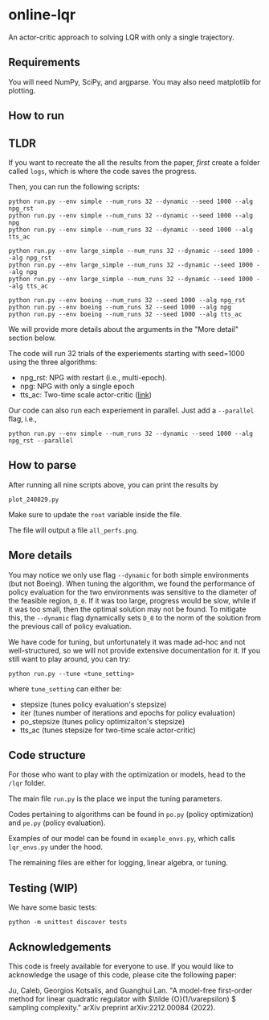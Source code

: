 # online-lqr
An actor-critic approach to solving LQR with only a single trajectory.

## Requirements
You will need NumPy, SciPy, and argparse. You may also need matplotlib for plotting.

## How to run

## TLDR
If you want to recreate the all the results from the paper, *first* create a folder called `logs`, which is where the code saves the progress.

Then, you can run the following scripts:
```
python run.py --env simple --num_runs 32 --dynamic --seed 1000 --alg npg_rst
python run.py --env simple --num_runs 32 --dynamic --seed 1000 --alg npg
python run.py --env simple --num_runs 32 --dynamic --seed 1000 --alg tts_ac

python run.py --env large_simple --num_runs 32 --dynamic --seed 1000 --alg npg_rst
python run.py --env large_simple --num_runs 32 --dynamic --seed 1000 --alg npg
python run.py --env large_simple --num_runs 32 --dynamic --seed 1000 --alg tts_ac

python run.py --env boeing --num_runs 32 --seed 1000 --alg npg_rst
python run.py --env boeing --num_runs 32 --seed 1000 --alg npg
python run.py --env boeing --num_runs 32 --seed 1000 --alg tts_ac
```
We will provide more details about the arguments in the "More detail" section below.

The code will run 32 trials of the experiements starting with seed=1000 using the three algorithms:
- npg_rst: NPG with restart (i.e., multi-epoch).
- npg: NPG with only a single epoch
- tts_ac: Two-time scale actor-critic ([link](https://epubs.siam.org/doi/abs/10.1137/22M150277X))

Our code can also run each experiement in parallel. Just add a `--parallel` flag, i.e., 
```
python run.py --env simple --num_runs 32 --dynamic --seed 1000 --alg npg_rst --parallel
```

## How to parse
After running all nine scripts above, you can print the results by
```
plot_240829.py
```
Make sure to update the `root` variable inside the file.

The file will output a file `all_perfs.png`. 

## More details
You may notice we only use flag `--dynamic` for both simple environments (but not Boeing). 
When tuning the algorithm, we found the performance of policy evaluation for the two environments was sensitive to the diameter of the feasible region, `D_0`.
If it was too large, progress would be slow, while if it was too small, then the optimal solution may not be found.
To mitigate this, the `--dynamic` flag dynamically sets `D_0` to the norm of the solution from the previous call of policy evaluation.

We have code for tuning, but unfortunately it was made ad-hoc and not well-structured, so we will not provide extensive documentation for it. 
If you still want to play around, you can try:
```
python run.py --tune <tune_setting>
```
where `tune_setting` can either be:
- stepsize (tunes policy evaluation's stepsize) 
- iter (tunes number of iterations and epochs for policy evaluation)
- po_stepsize (tunes policy optimizaiton's stepsize)
- tts_ac (tunes stepsize for two-time scale actor-critic)

## Code structure
For those who want to play with the optimization or models, head to the `/lqr` folder.

The main file `run.py` is the place we input the tuning parameters.

Codes pertaining to algorithms can be found in `po.py` (policy optimization) and `pe.py` (policy evaluation).

Examples of our model can be found in `example_envs.py`, which calls `lqr_envs.py` under the hood.

The remaining files are either for logging, linear algebra, or tuning.

## Testing (WIP)
We have some basic tests:
```
python -m unittest discover tests
```

## Acknowledgements
This code is freely available for everyone to use. 
If you would like to acknowledge the usage of this code, please cite the following paper:

Ju, Caleb, Georgios Kotsalis, and Guanghui Lan. "A model-free first-order method for linear quadratic regulator with $\tilde {O}(1/\varepsilon) $ sampling complexity." arXiv preprint arXiv:2212.00084 (2022).
